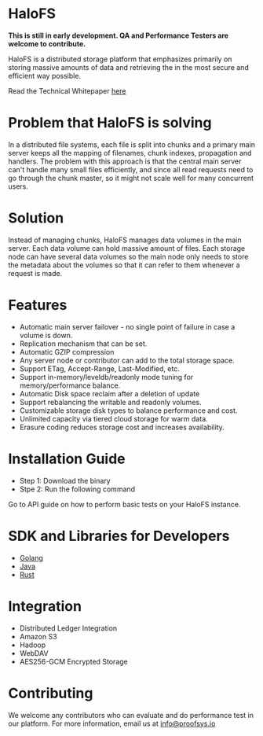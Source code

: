 # HaloFS

**This is still in early development. QA and Performance Testers are welcome to contribute.**

HaloFS is a distributed storage platform that emphasizes primarily on storing massive amounts of data and retrieving the in the most secure and efficient way possible. 

Read the Technical Whitepaper [here](#)

# Problem that HaloFS is solving
In a distributed file systems, each file is split into chunks and a primary main server keeps all the mapping of filenames, chunk indexes, propagation and handlers. The problem with this approach is that the central main server can't handle many small files efficiently, and since all read requests need to go through the chunk master, so it might not scale well for many concurrent users.

# Solution
Instead of managing chunks, HaloFS manages data volumes in the main server. Each data volume can hold massive amount of files. Each storage node can have several data volumes so the main node only needs to store the metadata about the volumes so that it can refer to them whenever a request is made.

# Features
- Automatic main server failover - no single point of failure in case a volume is down.
- Replication mechanism that can be set.
- Automatic GZIP compression
- Any server node or contributor can add to the total storage space.
- Support ETag, Accept-Range, Last-Modified, etc.
- Support in-memory/leveldb/readonly mode tuning for memory/performance balance.
- Automatic Disk space reclaim after a deletion of update
- Support rebalancing the writable and readonly volumes.
- Customizable storage disk types to balance performance and cost.
- Unlimited capacity via tiered cloud storage for warm data.
- Erasure coding reduces storage cost and increases availability.

# Installation Guide
- Step 1: Download the binary
- Stpe 2: Run the following command

Go to API guide on how to perform basic tests on your HaloFS instance.

# SDK and Libraries for Developers
- [Golang](golang-halofs-lib)
- [Java](java-halofs-lib)
- [Rust](rust-halofs-lib)


# Integration 
- Distributed Ledger Integration 
- Amazon S3 
- Hadoop
- WebDAV
- AES256-GCM Encrypted Storage

# Contributing
We welcome any contributors who can evaluate and do performance test in our platform. For more information, email us at info@proofsys.io

